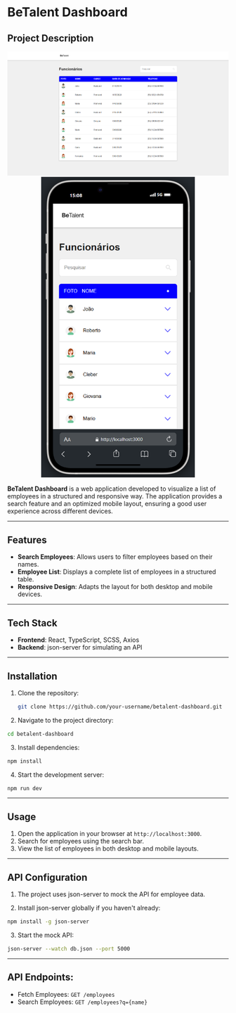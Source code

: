 # BeTalent Dashboard

## Project Description

<p align = "center">
  <img src = "https://github.com/ecpieritz/betalent-dashboard/blob/main/public/desktop-screenshot.png?raw=true" width = "700" height = "auto">
  <img src = "https://github.com/ecpieritz/betalent-dashboard/blob/main/public/mobile-screenshot-01.png?raw=true" width = "350" height = "auto">
</p>

**BeTalent Dashboard** is a web application developed to visualize a list of employees in a structured and responsive way. The application provides a search feature and an optimized mobile layout, ensuring a good user experience across different devices.

---

## Features

- **Search Employees**: Allows users to filter employees based on their names.
- **Employee List**: Displays a complete list of employees in a structured table.
- **Responsive Design**: Adapts the layout for both desktop and mobile devices.

---

## Tech Stack

- **Frontend**: React, TypeScript, SCSS, Axios
- **Backend**: json-server for simulating an API

---

## Installation

1. Clone the repository:

   ```bash
   git clone https://github.com/your-username/betalent-dashboard.git
   ```

2. Navigate to the project directory:

```bash
cd betalent-dashboard
```

3. Install dependencies:

```bash
npm install
```

4. Start the development server:

```bash
npm run dev
```

---

## Usage

1. Open the application in your browser at `http://localhost:3000`.
2. Search for employees using the search bar.
3. View the list of employees in both desktop and mobile layouts.

---

## API Configuration

1. The project uses json-server to mock the API for employee data.

2. Install json-server globally if you haven't already:

```bash
npm install -g json-server
```

3. Start the mock API:

```bash
json-server --watch db.json --port 5000
```

---

## API Endpoints:

- Fetch Employees: `GET /employees`
- Search Employees: `GET /employees?q={name}`
